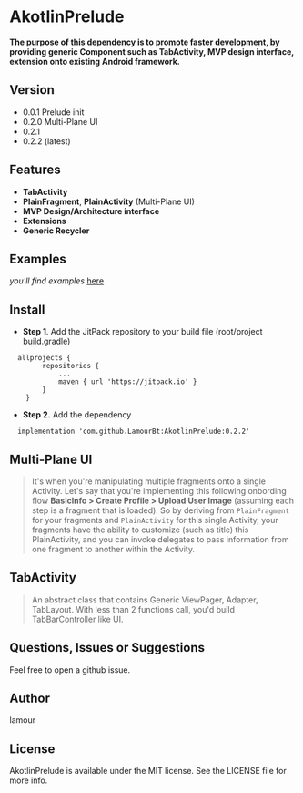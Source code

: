 # AkotlinPrelude 

**The purpose of this dependency is to promote faster development, by providing generic Component such as TabActivity, MVP design interface, extension onto existing Android framework.**



## Version 
* 0.0.1 Prelude init
* 0.2.0 Multi-Plane UI 
* 0.2.1
* 0.2.2 (latest)

## Features 
- **TabActivity**
- **PlainFragment**, **PlainActivity** (Multi-Plane UI)
- **MVP Design/Architecture interface**
- **Extensions**
- **Generic Recycler**

## Examples 
*you'll find examples* [here](https://github.com/LamourBt/AkotlinPrelude/tree/dev1/app/src/main/java/com/lamour/akotlinpreludeexample)

## Install 
- **Step 1**. Add the JitPack repository to your build file (root/project build.gradle)
  
```
  allprojects {
		repositories {
			...
			maven { url 'https://jitpack.io' }
		}
	}
```
- **Step 2.** Add the dependency
 
```
  implementation 'com.github.LamourBt:AkotlinPrelude:0.2.2'
```



## Multi-Plane UI 

> 	 It's when you're manipulating multiple fragments onto a single Activity. Let's say that you're implementing this following onbording flow **BasicInfo > Create Profile > Upload User Image** (assuming each step is a fragment that is loaded). So by deriving from `PlainFragment` for your fragments and `PlainActivity` for this single Activity, your fragments have the ability to customize (such as title) this PlainActivity, and you can invoke delegates to pass information from one fragment to another within the Activity.  

 
  
## TabActivity
 
>  An abstract class that contains Generic ViewPager, Adapter, TabLayout. With less than 2 functions call, you'd build TabBarController like UI.


## Questions, Issues or Suggestions
Feel free to open a github issue. 

## Author
lamour 
	 
## License
AkotlinPrelude is available under the MIT license. See the LICENSE file for more info.

 






